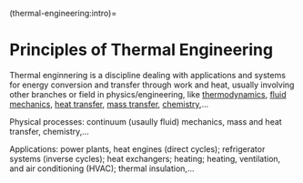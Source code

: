 (thermal-engineering:intro)=
# Principles of Thermal Engineering

Thermal enginnering is a discipline dealing with applications and systems for energy conversion and transfer through work and heat, usually involving other branches or field in physics/engineering, like [thermodynamics](), [fluid mechanics](), [heat transfer](), [mass transfer](), [chemistry](),...

Physical processes: continuum (usaully fluid) mechanics, mass and heat transfer, chemistry,...

Applications: power plants, heat engines (direct cycles); refrigerator systems (inverse cycles); heat exchangers; heating; heating, ventilation, and air conditioning (HVAC); thermal insulation,...

```{dropdown} Thermodynamic transformations and cycles
```

```{dropdown} Heat transfer
```
